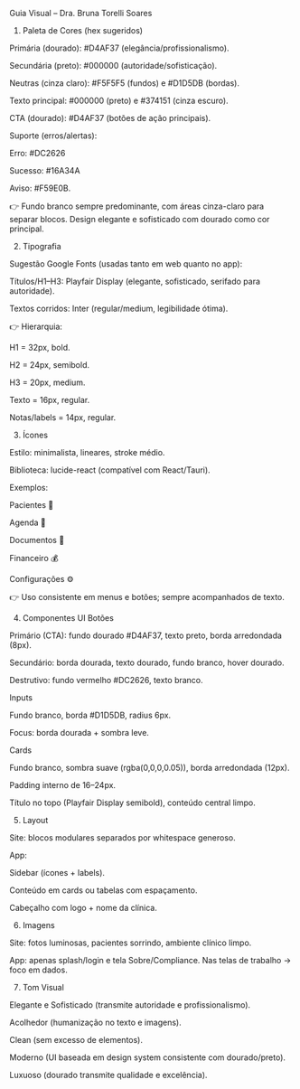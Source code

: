 Guia Visual – Dra. Bruna Torelli Soares
1. Paleta de Cores (hex sugeridos)

Primária (dourado): #D4AF37 (elegância/profissionalismo).

Secundária (preto): #000000 (autoridade/sofisticação).

Neutras (cinza claro): #F5F5F5 (fundos) e #D1D5DB (bordas).

Texto principal: #000000 (preto) e #374151 (cinza escuro).

CTA (dourado): #D4AF37 (botões de ação principais).

Suporte (erros/alertas):

Erro: #DC2626

Sucesso: #16A34A

Aviso: #F59E0B.

👉 Fundo branco sempre predominante, com áreas cinza-claro para separar blocos. Design elegante e sofisticado com dourado como cor principal.

2. Tipografia

Sugestão Google Fonts (usadas tanto em web quanto no app):

Títulos/H1–H3: Playfair Display (elegante, sofisticado, serifado para autoridade).

Textos corridos: Inter (regular/medium, legibilidade ótima).

👉 Hierarquia:

H1 = 32px, bold.

H2 = 24px, semibold.

H3 = 20px, medium.

Texto = 16px, regular.

Notas/labels = 14px, regular.

3. Ícones

Estilo: minimalista, lineares, stroke médio.

Biblioteca: lucide-react (compatível com React/Tauri).

Exemplos:

Pacientes 👤

Agenda 📅

Documentos 📂

Financeiro 💰

Configurações ⚙️

👉 Uso consistente em menus e botões; sempre acompanhados de texto.

4. Componentes UI
Botões

Primário (CTA): fundo dourado #D4AF37, texto preto, borda arredondada (8px).

Secundário: borda dourada, texto dourado, fundo branco, hover dourado.

Destrutivo: fundo vermelho #DC2626, texto branco.

Inputs

Fundo branco, borda #D1D5DB, radius 6px.

Focus: borda dourada + sombra leve.

Cards

Fundo branco, sombra suave (rgba(0,0,0,0.05)), borda arredondada (12px).

Padding interno de 16–24px.

Título no topo (Playfair Display semibold), conteúdo central limpo.

5. Layout

Site: blocos modulares separados por whitespace generoso.

App:

Sidebar (ícones + labels).

Conteúdo em cards ou tabelas com espaçamento.

Cabeçalho com logo + nome da clínica.

6. Imagens

Site: fotos luminosas, pacientes sorrindo, ambiente clínico limpo.

App: apenas splash/login e tela Sobre/Compliance. Nas telas de trabalho → foco em dados.

7. Tom Visual

Elegante e Sofisticado (transmite autoridade e profissionalismo).

Acolhedor (humanização no texto e imagens).

Clean (sem excesso de elementos).

Moderno (UI baseada em design system consistente com dourado/preto).

Luxuoso (dourado transmite qualidade e excelência).